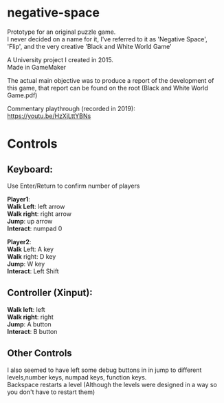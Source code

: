 # negative-space
Prototype for an original puzzle game.<br/>
I never decided on a name for it, I've referred to it as 'Negative Space', 'Flip', and the very creative 'Black and White World Game'

A University project I created in 2015.<br/>
Made in GameMaker

The actual main objective was to produce a report of the development of this game, that report can be found on the root (Black and White World Game.pdf)

Commentary playthrough (recorded in 2019):<br/>
https://youtu.be/HzXjLttYBNs

# Controls

## Keyboard:<br/>

Use Enter/Return to confirm number of players

**Player1**:<br/>
**Walk Left**: left arrow<br/>
**Walk right**: right arrow<br/>
**Jump**: up arrow<br/>
**Interact**: numpad 0

**Player2**:<br/>
**Walk** Left: A key<br/>
**Walk** right: D key<br/>
**Jump**: W key<br/>
**Interact**: Left Shift

## Controller (Xinput):<br/>
**Walk left**: left<br/>
**Walk right**: right<br/>
**Jump**: A button<br/>
**Interact**: B button

## Other Controls
I also seemed to have left some debug buttons in in jump to different levels,number keys, numpad keys, function keys.<br/>
Backspace restarts a level (Although the levels were designed in a way so you don't have to restart them)
